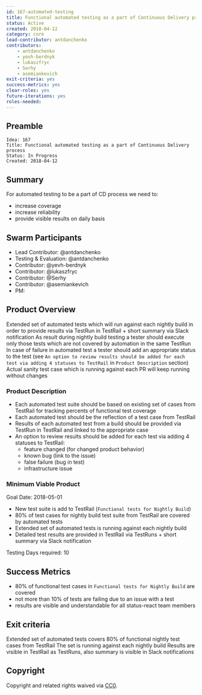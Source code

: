 ```yaml
---
id: 167-automated-testing
title: Functional automated testing as a part of Continuous Delivery process
status: Active
created: 2018-04-12
category: core
lead-contributor: antdanchenko
contributors:
    - antdanchenko
    - yevh-berdnyk
    - lukaszfryc
    - Serhy
    - asemiankevich
exit-criteria: yes
success-metrics: yes
clear-roles: yes
future-iterations: yes
roles-needed:
---
```


## Preamble

    Idea: 167
    Title: Functional automated testing as a part of Continuous Delivery process
    Status: In Progress
    Created: 2018-04-12

## Summary
For automated testing to be a part of CD process we need to:
- increase coverage
- increase reliability
- provide visible results on daily basis

## Swarm Participants
- Lead Contributor: @antdanchenko
- Testing & Evaluation: @antdanchenko
- Contributor: @yevh-berdnyk
- Contributor: @lukaszfryc
- Contributor: @Serhy
- Contributor: @asemiankevich
- PM:

## Product Overview
Extended set of automated tests which will run against each nightly build in order to provide results via TestRun in TestRail + short summary via Slack notification
As result during nightly build testing a tester should execute only those tests which are not covered by automation in the same TestRun
In case of failure in automated test a tester should add an appropriate status to the test (see `An option to review results should be added for each test via adding 4 statuses to TestRail` in `Product Description` section)
Actual sanity test case which is running against each PR will keep running without changes


### Product Description
- Each automated test suite should be based on existing set of cases from TestRail for tracking percents of functional test coverage
- Each automated test should be the reflection of a test case from TestRail
- Results of each automated test from a build should be provided via TestRun in TestRail and linked to the appropriate case
- An option to review results should be added for each test via adding 4 statuses to TestRail:
  - feature changed (for changed product behavior)
  - known bug (link to the issue)
  - false failure (bug in test)
  - infrastructure issue

### Minimum Viable Product
Goal Date: 2018-05-01

- New test suite is add to TestRail (`Functional tests for Nightly Build`)
- 80% of test cases for nightly build test suite from TestRail are covered by automated tests
- Extended set of automated tests is running against each nightly build
- Detailed test results are provided in TestRail via TestRuns + short summary via Slack notification

Testing Days required: 10

## Success Metrics
- 80% of functional test cases in `Functional tests for Nightly Build` are covered
- not more than 10% of tests are failing due to an issue with a test
- results are visible and understandable for all status-react team members

## Exit criteria
Extended set of automated tests covers 80% of functional nightly test cases from TestRail
The set is running against each nightly build
Results are visible in TestRail as TestRuns, also summary is visible in Slack notifications

## Copyright
Copyright and related rights waived via [CC0](https://creativecommons.org/publicdomain/zero/1.0/).
